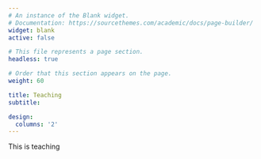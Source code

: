 ```yaml
---
# An instance of the Blank widget.
# Documentation: https://sourcethemes.com/academic/docs/page-builder/
widget: blank
active: false

# This file represents a page section.
headless: true

# Order that this section appears on the page.
weight: 60

title: Teaching
subtitle:

design:
  columns: '2'
---
```


This is teaching
